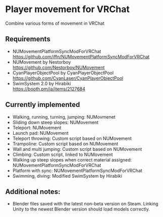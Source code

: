 # Player movement for VRChat
Combine various forms of movement in VRChat

## Requirements
- NUMovementPlatformSyncModForVRChat  
https://github.com/iffn/NUMovementPlatformSyncModForVRChat
- NUMovement by Nestorboy  
https://github.com/Nestorboy/NUMovement
- CyanPlayerObjectPool by CyanPlayerObjectPool  
https://github.com/CyanLaser/CyanPlayerObjectPool
- SwimSystem 2.0 by Hirabiki  
https://booth.pm/ja/items/2127684

## Currently implemented
- Walking, running, turning, jumping: NUMovmenet
- Sliding down steep slopes: NUMovement
- Teleport: NUMovement
- Launch pad: NUMovement
- Teleport throwing: Custom script based on NUMovement
- Trampoline: Custom script based on NUMovement
- Wall and multi jumping: Custom script based on NUMovement
- Climbing: Custom script, linked to NUMovement
- Walking up steep slopes when correct material assigned: NUMovementPlatformSyncModForVRChat
- Platform with sync: NUMovementPlatformSyncModForVRChat
- Swimming, diving: Modified SwimSystem by Hirabiki

## Additional notes:
- Blender files saved with the latest non-beta version on Steam. Linking Unity to the newest Blender version should load models correctly.